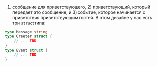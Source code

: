 1) сообщение для приветствующего, 2) приветствующий, который передает это сообщение, и 3) событие, которое начинается с приветствия приветствующим гостей. В этом дизайне у нас есть три `struct`типа:
```go
type Message string
type Greeter struct {
    // ... TBD
}
type Event struct {
    // ... TBD
}
```